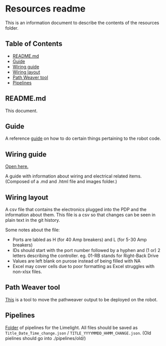 # Resources readme

<!-- Author: Joshua Budd -->
<!-- Date: 2020/01/18 -->
<!-- Revised: 2020/02/03 -->

This is an information document to describe the contents of the resources
folder.

## Table of Contents

- [README.md](#README.md)
- [Guide](#Guide)
- [Wiring guide](#Wiring-guide)
- [Wiring layout](#Wiring-layout)
- [Path Weaver tool](#Path-Weaver-tool)
- [Pipelines](#Pipelines)

## README.md

This document.

## Guide

A reference [guide](./guide.md) on how to do certain things pertaining to the robot code.

## Wiring guide

[Open here.](./wiring-guide.md)

A guide with information about wiring and electrical related items. (Composed of a .md and .html file and images folder.)

## Wiring layout

A csv file that contains the electronics plugged into the PDP and the information about them. This file is a csv so that changes can be seen in plain text in the git history.

Some notes about the file:
- Ports are labled as H (for 40 Amp breakers) and L (for 5-30 Amp breakers)
- IDs should start with the port number followed by a hyphen and (1 or) 2 letters describing the controller. eg. 01-RB stands for Right-Back Drive
- Values are left blank on purose instead of being filled with NA
- Excel may cover cells due to poor formatting as Excel struggles with non-xlsx files.

## Path Weaver tool

[This](./movepathweaver.sh) is a tool to move the pathweaver output to be deployed on the robot.

## Pipelines

[Folder](./pipelines/) of pipelines for the Limelight. All files should be saved as `Title_Date_Time_change.json` / `TITLE_YYYYMMDD_HHMM_CHANGE.json`. (Old pielines should go into ./pipelines/old/)
